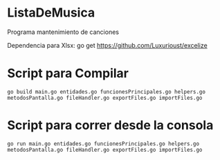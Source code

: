 ListaDeMusica
===================
Programa mantenimiento de canciones 

Dependencia para Xlsx:
go get https://github.com/Luxurioust/excelize

# Script para Compilar 
`go build main.go entidades.go funcionesPrincipales.go helpers.go metodosPantalla.go fileHandler.go exportFiles.go importFiles.go`

# Script para correr desde la consola 
`go run main.go entidades.go funcionesPrincipales.go helpers.go metodosPantalla.go fileHandler.go exportFiles.go importFiles.go`